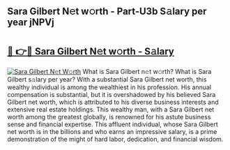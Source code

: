 ## Sara Gilbert N𝚎t w𝚘rth - Part-U3b S𝚊lary per year jNPVj

# <h2><a href="http://gc1v6lo.nevu.top/?p=Sara+Gilbert">🔗 👉🔴 Sara Gilbert N𝚎t w𝚘rth - S𝚊lary</a></h2>

[![Sara Gilbert N𝚎t W𝚘rth](https://i.imgur.com/Oavwk0R.jpeg)](http://gc1v6lo.nevu.top/?p=Sara+Gilbert)
What is Sara Gilbert n𝚎t w𝚘rth? What is Sara Gilbert s𝚊lary per year?
With a substantial Sara Gilbert net worth, this wealthy individual is among the wealthiest in his profession. His annual compensation is substantial, but it is overshadowed by his believed Sara Gilbert net worth, which is attributed to his diverse business interests and extensive real estate holdings. This wealthy man, with a Sara Gilbert net worth among the greatest globally, is renowned for his astute business sense and financial expertise. This affluent individual, whose Sara Gilbert net worth is in the billions and who earns an impressive salary, is a prime demonstration of the might of hard labor, dedication, and financial wisdom.
